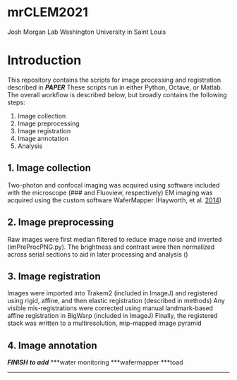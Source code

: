 # mrCLEM2021
Josh Morgan Lab
Washington University in Saint Louis

# Introduction
This repository contains the scripts for image processing and registration described in ***PAPER***
These scripts run in either Python, Octave, or Matlab. The overall workflow is described below, but broadly contains the following steps:
1. Image collection
2. Image preprocessing
3. Image registration
4. Image annotation
5. Analysis

## 1. Image collection
Two-photon and confocal imaging was acquired using software included with the microscope (### and Fluoview, respectively)
EM imaging was acquired using the custom software WaferMapper (Hayworth, et al. [2014](https://doi.org/10.3389/fncir.2014.00068))

## 2. Image preprocessing
Raw images were first median filtered to reduce image noise and inverted (imPreProcPNG.py). The brightness and contrast were then normalized across serial sections to aid in later processing and analysis () 

## 3. Image registration
Images were imported into Trakem2 (included in ImageJ) and registered using rigid, affine, and then elastic registration (described in methods)
Any visible mis-registrations were corrected using manual landmark-based affine registration in BigWarp (included in ImageJ)
Finally, the registered stack was written to a multiresolution, mip-mapped image pyramid

## 4. Image annotation


***FINISH***
***to add***
***water monitoring
***wafermapper
***toad
***
